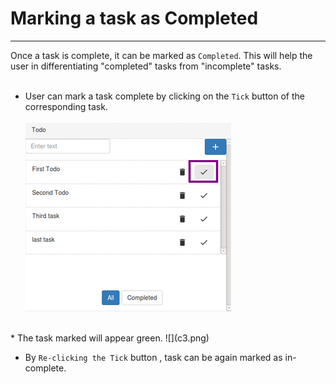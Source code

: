 # Marking a task as Completed


---



Once a task is complete, it can be marked as `Completed`. This will help the user in differentiating "completed" tasks from "incomplete" tasks. <br/>
<br/>
* User can mark a task complete by clicking on the `Tick` button of the corresponding task. 
<br/><br/>
![](c1.png)
<br/>
* The task marked will appear green.
![](c3.png)


* By `Re-clicking the Tick` button , task can be again marked as in-complete.
